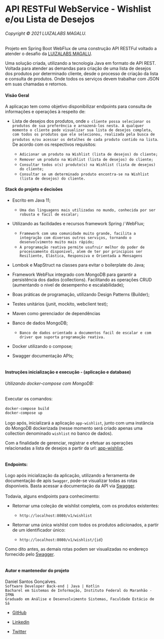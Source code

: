  # API RESTFul WebService - Wishlist e/ou Lista de Desejos
 ###### Copyright © 2021 LUIZALABS MAGALU.
  Projeto em Spring Boot WebFlux de uma construção API RESTFul voltado a atender o desafio da [LUIZALABS MAGALU](https://medium.com/luizalabs).
   
  Uma solução criada, utilizando a tecnologia Java em formato de API REST. Voltada para atender as demandas para criação de uma lista de desejos dos produtos por determinado cliente, desde o processo de criação da lista e consulta de produtos. Onde todos os serviços devem trabalhar com JSON em suas chamadas e retornos.

 #### Visão Geral
  
  A aplicaçao tem como objetivo disponibilizar endpoints para consulta de informações e operações à respeito de:
  - Lista de desejos dos produtos, onde ```o cliente possa selecionar os produtos de sua preferência e arnazená-los nesta. A qualquer momento o cliente pode visualizar sua lista de desejos completa, com todos os produtos que ele selecionou, realizada pela busca de produtos e/ou acessar os detalhes de cada produto contido na lista```. De acordo com os respectivos requisitos: 
    
    - ```Adicionar um produto na Wishlist (lista de desejos) do cliente;```
    - ```Remover um produto na Wishlist (lista de desejos) do cliente;```
    - ```Consultar todos o(s) produto(s) na Wishlist (lista de desejos) do cliente;``` 
    - ```Consultar se um determinado produto encontra-se na Wishlist (lista de desejos) do cliente.``` 
  
 #### Stack do projeto e decisões
  - Escrito em Java 11;
     - ```Uma das linguagens mais utilizadas no mundo, conhecida por ser robusta e facil de escalar;```
     
  - Utilizando as facilidades e recursos framework Spring / WebFlux;
     - ```Framework com uma comunidade muito grande, facilita a integração com diversos outros serviços, tornando o desenvolvimento muito mais rápido;```
     - ```A programação reativa permite usufruir melhor do poder de processamento disponivel, alem de ter por principios ser Resiliente, Elástica, Responsiva e Orientada a Mensagens```
     
  - Lombok e MapStruct na classes para evitar o boilerplate do Java;
  - Framework WebFlux integrado com MongoDB  para garantir a persistência dos dados (collections). Facilitando as operações CRUD (aumentando o nivel de desempenho e escalabilidade);
  - Boas práticas de programação, utilizando Design Patterns (Builder);
  - Testes unitários (junit, mockito, webclient test);
  - Maven como gerenciador de dependências
  
  - Banco de dados MongoDB;
     - ```Banco de dados orientado a documentos facil de escalar e com driver que suporta programação reativa.```
     
  - Docker utilizando o compose;
  
  - Swagger documentação APIs;<br><br>
  
  #### Instruções inicialização e execução - (aplicação e database)
  ###### Utilizando docker-compose com MongoDB:
   Executar os comandos: <br><br>
   ```docker-compose build```<br> 
   ```docker-compose up```<br><br> 
   Logo após, inicializará a aplicação ```app-wishlist```, junto com uma instância do MongoDB dockerizada (nesse momento será criado apenas uma collection denominado ```wishlist``` no banco de dados).
   
   Com a finalidade de gerenciar, registrar e efetuar as operações relacionadas a lista de desejos a partir da url: [app-wishlist](http://localhost:8095/v1/wishlist).
  <br><br>
     
  #### Endpoints: 
  Logo após inicialização da aplicação, utilizando a ferramenta de documentação de apis ```Swagger```, pode-se visualizar todas as rotas disponíveis.
  Basta acessar a documentação da API via [Swagger](http://localhost:8095/webjars/swagger-ui/index.html?configUrl=/v3/api-docs/swagger-config). 
  <br><br> Todavia, alguns endpoints para conhecimento: 
  
  - Retornar uma coleção de wishlist completa, com os produtos existentes:
    - `http://localhost:8080/v1/wishlist`
    
  - Retornar uma única wishlist com todos os produtos adicionados, a partir de um identificador único:
    - `http://localhost:8080/v1/wishlist/{id}`
      
 Como dito antes, as demais rotas podem ser visualizadas no endereço fornecido pelo [Swagger](http://localhost:8095/webjars/swagger-ui/index.html?configUrl=/v3/api-docs/swagger-config).
 <br><br>

  
 #### Autor e mantenedor do projeto
   Daniel Santos Gonçalves. <br>
   ```Software Developer Back-end | Java | Kotlin```<br>
   ```Bacharel em Sistemas de Informação, Instituto Federal do Maranhão - IFMA```<br>
   ```Graduado em Análise e Desenvolvimento Sistemas, Faculdade Estácio de Sá```
 - [GitHub](https://github.com/NecoDan)
 
 - [Linkedin](https://www.linkedin.com/in/daniel-santos-bb072321) 
 
 - [Twitter](https://twitter.com/necodaniel)
